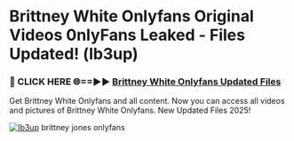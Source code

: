 # Brittney White Onlyfans Original Videos 0nlyFans Leaked - Files Updated! (lb3up)

<h3>🔴 CLICK HERE 🌐==►► <a href="https://tinyurl.com/ms9xzufz" rel="nofollow">Brittney White Onlyfans Updated Files</a></h3>

Get Brittney White Onlyfans and all content. Now you can access all videos and pictures of Brittney White Onlyfans. New Updated Files 2025!

[![lb3up](https://i.imgur.com/PQ7UWWw.gif)](https://tinyurl.com/ms9xzufz)
brittney jones onlyfans